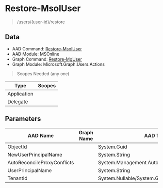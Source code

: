 # Restore-MsolUser

> /users/{user-id}/restore

## Data

+ AAD Command: [Restore-MsolUser](https://docs.microsoft.com/en-us/powershell/module/MSOnline/Restore-MsolUser)
+ AAD Module: MSOnline
+ Graph Command: [Restore-MgUser](https://docs.microsoft.com/en-us/powershell/module/Microsoft.Graph.Users.Actions/Restore-MgUser)
+ Graph Module: Microsoft.Graph.Users.Actions

> Scopes Needed (any one)

|Type|Scopes|
|---|---|
|Application||
|Delegate||

## Parameters

|AAD Name|Graph Name|AAD Type|Graph Type|Infos|
|---|---|---|---|---|
|ObjectId||System.Guid|||
|NewUserPrincipalName||System.String|||
|AutoReconcileProxyConflicts||System.Management.Automation.SwitchParameter|||
|UserPrincipalName||System.String|||
|TenantId||System.Nullable/System.Guid|||

